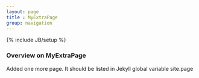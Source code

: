 ```yaml
---
layout: page
title : MyExtraPage
group: navigation
---
```

{% include JB/setup %}


### Overview on MyExtraPage

Added one more page.  It should be listed in Jekyll global variable site.page



